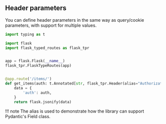 ## Header parameters

You can define header parameters in the same way as query/cookie parameters, with support for multiple values.

```python
import typing as t

import flask
import flask_typed_routes as flask_tpr


app = flask.Flask(__name__)
flask_tpr.FlaskTypeRoutes(app)


@app.route('/items/')
def get_items(auth: t.Annotated[str, flask_tpr.Header(alias="Authorization")] = None):
    data = {
        'auth': auth,
    }
    return flask.jsonify(data)
```

!!! note
    The alias is used to demonstrate how the library can support Pydantic's Field class.